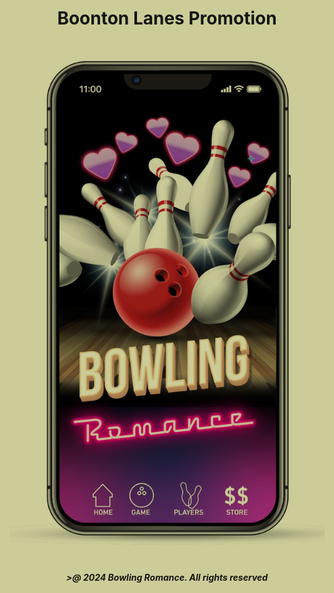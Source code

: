 <html style="background-color:#CCCC99;">
<body style="
      background-image: url('Spareme_transparent.png');
      background-repeat: no-repeat;
      background-attachment: fixed;
      background-position: right top;
      background-size: 150px 150px;
      mix-blend-mode: multiply;"> 
    
<h1 style="text-align:center;">Boonton Lanes Promotion</h1>
<img
  class="fit-picture"
  src="boontonlanes.jpeg"
  alt="Boonton Lanes Promotion" />
  
<h5 style="text-align:center;">><i>@ 2024 Bowling Romance. All rights reserved</i></h5>   
</body>
</html>
